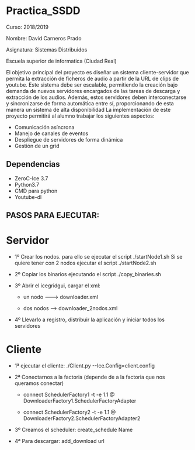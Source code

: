 # Practica_SSDD 

Curso: 2018/2019

Nombre: David Carneros Prado

Asignatura: Sistemas Distribuidos 

Escuela superior de informatica (Ciudad Real) 


El objetivo principal del proyecto es diseñar un sistema cliente-servidor que permita la extracción de ficheros de audio a partir de la URL de clips de youtube. Este sistema debe ser escalable, permitiendo la creación bajo demanda de nuevos servidores encargados de las tareas de descarga y extracción de los audios. Además, estos servidores deben interconectarse y sincronizarse de forma automática entre sí, proporcionando de esta manera un sistema de alta disponibilidad
La implementación de este proyecto permitirá al alumno trabajar los siguientes aspectos:
* Comunicación asíncrona
* Manejo de canales de eventos
* Despliegue de servidores de forma dinámica
* Gestión de un grid


## Dependencias

* ZeroC-Ice 3.7
* Python3.7
* CMD para python
* Youtube-dl 


## PASOS PARA EJECUTAR:

# Servidor

* 1º Crear los nodos. para ello se ejecutar el script ./startNode1.sh
   Si se quiere tener con 2 nodos ejecutar el script ./startNode2.sh

* 2º Copiar los binarios ejecutando el script ./copy_binaries.sh

* 3º Abrir el icegridgui, cargar el xml:

     - un nodo ---> downloader.xml
     
     - dos nodos --> downloader_2nodos.xml

* 4º Llevarlo a registro, distribuir la aplicación y iniciar todos los servidores



# Cliente 

* 1ª ejecutar el cliente:  ./Client.py --Ice.Config=client.config

* 2ª Conectarnos a la factoria (depende de a la factoria que nos queramos conectar)

     - connect SchedulerFactory1 -t -e 1.1 @ DownloaderFactory1.SchedulerFactoryAdapter
     
     - connect SchedulerFactory2 -t -e 1.1 @ DownloaderFactory2.SchedulerFactoryAdapter2
     

* 3º Creamos el scheduler: create_schedule Name

* 4ª Para descargar: add_download url

